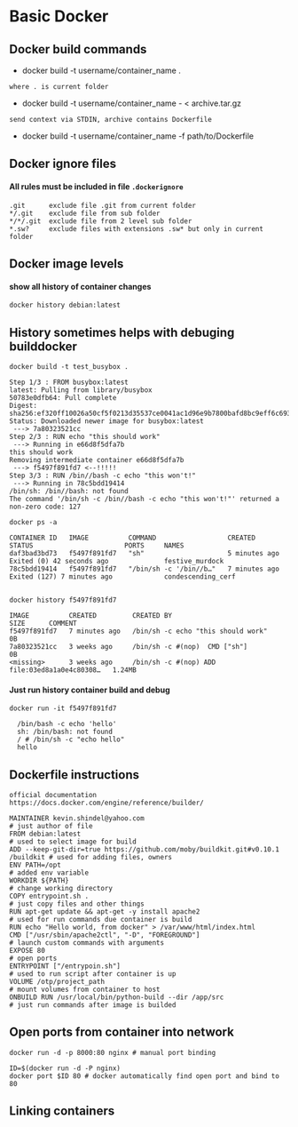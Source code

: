 # Basic Docker

## Docker build commands

+ docker build -t username/container_name .
```text
where . is current folder
```  
+ docker build -t username/container_name - < archive.tar.gz
```text
send context via STDIN, archive contains Dockerfile
```
+ docker build -t username/container_name -f path/to/Dockerfile

## Docker ignore files 
#### All rules must be included in file ``` .dockerignore ```

```text
.git      exclude file .git from current folder
*/.git    exclude file from sub folder
*/*/.git  exclude file from 2 level sub folder
*.sw?     exclude files with extensions .sw* but only in current folder
```

## Docker image levels
#### show all history of container changes
```shell
docker history debian:latest
```

## History sometimes helps with debuging builddocker 
```shell
docker build -t test_busybox .
```

``` Sending build context to Docker daemon  3.584kB
Step 1/3 : FROM busybox:latest
latest: Pulling from library/busybox
50783e0dfb64: Pull complete 
Digest: sha256:ef320ff10026a50cf5f0213d35537ce0041ac1d96e9b7800bafd8bc9eff6c693
Status: Downloaded newer image for busybox:latest
 ---> 7a80323521cc
Step 2/3 : RUN echo "this should work"
 ---> Running in e66d8f5dfa7b
this should work
Removing intermediate container e66d8f5dfa7b
 ---> f5497f891fd7 <--!!!!!
Step 3/3 : RUN /bin//bash -c echo "this won't!"
 ---> Running in 78c5bdd19414
/bin/sh: /bin//bash: not found
The command '/bin/sh -c /bin//bash -c echo "this won't!"' returned a non-zero code: 127
```

```
docker ps -a

CONTAINER ID   IMAGE          COMMAND                  CREATED         STATUS                       PORTS     NAMES
daf3bad3bd73   f5497f891fd7   "sh"                     5 minutes ago   Exited (0) 42 seconds ago              festive_murdock
78c5bdd19414   f5497f891fd7   "/bin/sh -c '/bin//b…"   7 minutes ago   Exited (127) 7 minutes ago             condescending_cerf
                                               
                                               
docker history f5497f891fd7

IMAGE          CREATED         CREATED BY                                      SIZE      COMMENT
f5497f891fd7   7 minutes ago   /bin/sh -c echo "this should work"              0B        
7a80323521cc   3 weeks ago     /bin/sh -c #(nop)  CMD ["sh"]                   0B        
<missing>      3 weeks ago     /bin/sh -c #(nop) ADD file:03ed8a1a0e4c80308…   1.24MB    

```

#### Just run history container build and debug
```shell
docker run -it f5497f891fd7
```

```
  /bin/bash -c echo 'hello'
  sh: /bin/bash: not found
  / # /bin/sh -c "echo hello"
  hello
```

## Dockerfile instructions
``` official documentation https://docs.docker.com/engine/reference/builder/ ```

``` 
MAINTAINER kevin.shindel@yahoo.com                                             # just author of file
FROM debian:latest                                                             # used to select image for build
ADD --keep-git-dir=true https://github.com/moby/buildkit.git#v0.10.1 /buildkit # used for adding files, owners
ENV PATH=/opt                                                                  # added env variable
WORKDIR ${PATH}                                                                # change working directory
COPY entrypoint.sh .                                                           # just copy files and other things
RUN apt-get update && apt-get -y install apache2                               # used for run commands due container is build
RUN echo "Hello world, from docker" > /var/www/html/index.html
CMD ["/usr/sbin/apache2ctl", "-D", "FOREGROUND"]                               # launch custom commands with arguments
EXPOSE 80                                                                      # open ports
ENTRYPOINT ["/entrypoin.sh"]                                                   # used to run script after container is up
VOLUME /otp/project_path                                                       # mount volumes from container to host
ONBUILD RUN /usr/local/bin/python-build --dir /app/src                         # just run commands after image is builded
```

## Open ports from container into network
```text
docker run -d -p 8000:80 nginx # manual port binding

ID=$(docker run -d -P nginx)
docker port $ID 80 # docker automatically find open port and bind to 80
```

## Linking containers
